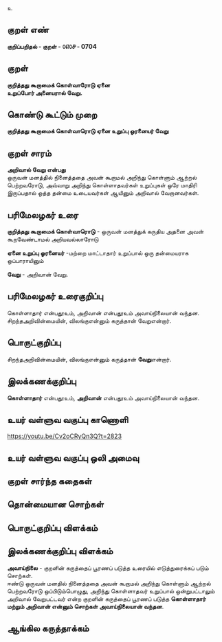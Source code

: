 உ

## குறள் எண் 

**குறிப்பறிதல் - குறள் - ௦௭௦௪ - 0704**  

## குறள் 

**குறித்தது கூறாமைக் கொள்வாரோடு ஏனை  
உறுப்போர் அனையரால் வேறு.**  

## கொண்டு கூட்டும் முறை

**குறித்தது கூறாமைக் கொள்வாரொடு ஏனை உறுப்பு ஓரனையர் வேறு**

## குறள் சாரம் 

**அறிவால் வேறு என்பது**  
ஒருவன் மனத்தில் நினைத்ததை அவன் கூறாமல் அறிந்து கொள்ளும் ஆற்றல் பெற்றவரோடு, அவ்வாறு அறிந்து கொள்ளாதவர்கள் உறுப்புகள் ஒரே மாதிரி இருப்பதால் ஒத்த தன்மை உடையவர்கள் ஆயினும் அறிவால் வேறானவர்கள்.  

## பரிமேலழகர் உரை

**குறித்தது கூறாமைக் கொள்வாரொடு** - ஒருவன் மனத்துக் கருதிய அதனை அவன் கூறவேண்டாமல் அறியவல்லாரோடு  

**ஏனை உறுப்பு ஓரனையர்** -மற்றை மாட்டாதார் உறுப்பால் ஒரு தன்மையராக ஒப்பாராயினும்  

**வேறு** - அறிவான் வேறு. 

## பரிமேலழகர் உரைகுறிப்பு   

கொள்ளாதார் என்பதூஉம், அறிவான் என்பதூஉம் அவாய்நிலையான் வந்தன.  
சிறந்தஅறிவின்மையின், விலங்குஎன்னும் கருத்தான் வேறுஎன்றார்.    

## பொருட்குறிப்பு 

சிறந்தஅறிவின்மையின், விலங்குஎன்னும் கருத்தான் **வேறு**என்றார்.     


## இலக்கணக்குறிப்பு  

**கொள்ளாதார்** என்பதூஉம், **அறிவான்** என்பதூஉம் அவாய்நிலையான் வந்தன.    

## உயர் வள்ளுவ வகுப்பு காணொளி

https://youtu.be/Cv2oCRyQn3Q?t=2823 

## உயர் வள்ளுவ வகுப்பு ஒலி அமைவு 

 
## குறள் சார்ந்த கதைகள் 


## தொன்மையான சொற்கள்


## பொருட்குறிப்பு விளக்கம்


## இலக்கணக்குறிப்பு விளக்கம்

**அவாய்நிலை** - குறளின் கருத்தைப் பூரணப் படுத்த உரையில் எடுத்துரைக்கப் படும் சொற்கள்.    
ஈண்டு ஒருவன் மனதில் நினைத்ததை அவன் கூறாமல் அறிந்து கொள்ளும் ஆற்றல் பெற்றவரோடு ஒப்பிடும்பொழுது, அறிந்து கொள்ளாதவர்  உறுப்பால் ஒன்றுபட்டாலும் அறிவால் வேறுபட்டவர் என்ற குறளின் கருத்தைப் பூரணப் படுத்த  **கொள்ளாதார் மற்றும் அறிவான் என்னும் சொற்கள் அவாய்நிலையான் வந்தன**. 

## ஆங்கில கருத்தாக்கம் 


